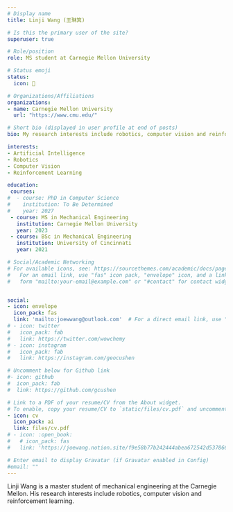 ```yaml
---
# Display name
title: Linji Wang (王琳箕)

# Is this the primary user of the site?
superuser: true

# Role/position
role: MS student at Carnegie Mellon University

# Status emoji
status:
  icon: 🥳

# Organizations/Affiliations
organizations:
- name: Carnegie Mellon University
  url: "https://www.cmu.edu/"

# Short bio (displayed in user profile at end of posts)
bio: My research interests include robotics, computer vision and reinforcement learning.

interests:
- Artificial Intelligence
- Robotics
- Computer Vision
- Reinforcement Learning

education:
 courses:
#  - course: PhD in Computer Science
#    institution: To Be Determined
#    year: 2027
 - course: MS in Mechanical Engineering
   institution: Carnegie Mellon University
   year: 2023
 - course: BSc in Mechanical Engineering
   institution: University of Cincinnati
   year: 2021

# Social/Academic Networking
# For available icons, see: https://sourcethemes.com/academic/docs/page-builder/#icons
#   For an email link, use "fas" icon pack, "envelope" icon, and a link in the
#   form "mailto:your-email@example.com" or "#contact" for contact widget.


social:
- icon: envelope
  icon_pack: fas
  link: 'mailto:joewwang@outlook.com'  # For a direct email link, use "mailto:test@example.org".
# - icon: twitter
#   icon_pack: fab
#   link: https://twitter.com/wowchemy
# - icon: instagram
#   icon_pack: fab
#   link: https://instagram.com/geocushen

# Uncomment below for Github link
#- icon: github
#  icon_pack: fab
#  link: https://github.com/gcushen

# Link to a PDF of your resume/CV from the About widget.
# To enable, copy your resume/CV to `static/files/cv.pdf` and uncomment the lines below.
- icon: cv
  icon_pack: ai
  link: files/cv.pdf
# - icon: :open_book:
#   # icon_pack: fas
#   link: 'https://joewang.notion.site/f9e58b77b242444abea672542d537866?v=ff94b5d39c174fb6a99a54ffaf7f5a35'

# Enter email to display Gravatar (if Gravatar enabled in Config)
#email: ""
---
```


Linji Wang is a master student of mechanical engineering at the Carnegie Mellon. His research interests include robotics, computer vision and reinforcement learning. 

